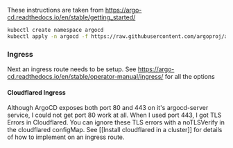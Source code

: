 These instructions are taken from https://argo-cd.readthedocs.io/en/stable/getting_started/

```bash
kubectl create namespace argocd
kubectl apply -n argocd -f https://raw.githubusercontent.com/argoproj/argo-cd/stable/manifests/install.yaml
```
### Ingress
Next an ingress route needs to be setup. See  https://argo-cd.readthedocs.io/en/stable/operator-manual/ingress/ for all the options

#### Cloudflared Ingress
Although ArgoCD exposes both port 80 and 443 on it's argocd-server service, I could not get port 80 work at all. When I used port 443, I got TLS Errors in Cloudflared. You can ignore these TLS errors with a noTLSVerify in the cloudflared configMap.  See [[Install cloudflared in a cluster]] for details of how to implement on an ingress route.